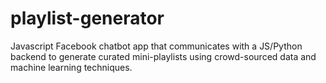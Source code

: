 # playlist-generator
Javascript Facebook chatbot app that communicates with a JS/Python backend to generate curated mini-playlists using crowd-sourced data and machine learning techniques.
